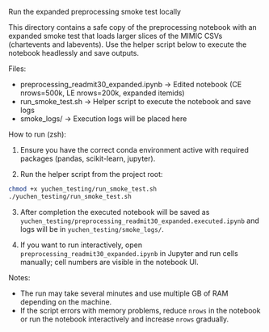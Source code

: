 Run the expanded preprocessing smoke test locally

This directory contains a safe copy of the preprocessing notebook with an expanded smoke test that loads larger slices of the MIMIC CSVs (chartevents and labevents). Use the helper script below to execute the notebook headlessly and save outputs.

Files:
- preprocessing_readmit30_expanded.ipynb  -> Edited notebook (CE nrows=500k, LE nrows=200k, expanded itemids)
- run_smoke_test.sh                       -> Helper script to execute the notebook and save logs
- smoke_logs/                             -> Execution logs will be placed here

How to run (zsh):

1) Ensure you have the correct conda environment active with required packages (pandas, scikit-learn, jupyter).

2) Run the helper script from the project root:

```bash
chmod +x yuchen_testing/run_smoke_test.sh
./yuchen_testing/run_smoke_test.sh
```

3) After completion the executed notebook will be saved as `yuchen_testing/preprocessing_readmit30_expanded.executed.ipynb` and logs will be in `yuchen_testing/smoke_logs/`.

4) If you want to run interactively, open `preprocessing_readmit30_expanded.ipynb` in Jupyter and run cells manually; cell numbers are visible in the notebook UI.

Notes:
- The run may take several minutes and use multiple GB of RAM depending on the machine.
- If the script errors with memory problems, reduce `nrows` in the notebook or run the notebook interactively and increase `nrows` gradually.
